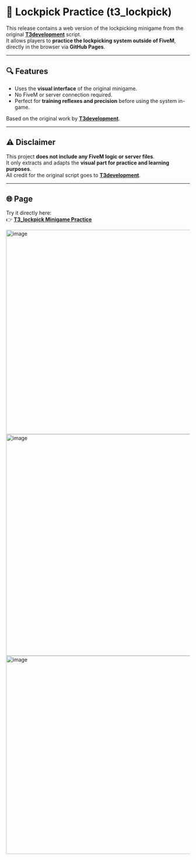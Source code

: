 # 🧰 Lockpick Practice (t3_lockpick)

This release contains a web version of the lockpicking minigame from the original [**T3development**](https://github.com/T3development) script.  
It allows players to **practice the lockpicking system outside of FiveM**, directly in the browser via **GitHub Pages**.

---

## 🔍 Features

- Uses the **visual interface** of the original minigame.  
- No FiveM or server connection required.  
- Perfect for **training reflexes and precision** before using the system in-game.

Based on the original work by [**T3development**](https://github.com/T3development).

---

## ⚠️ Disclaimer

This project **does not include any FiveM logic or server files**.  
It only extracts and adapts the **visual part for practice and learning purposes**.  
All credit for the original script goes to [**T3development**](https://github.com/T3development).

---

## 🌐 Page

Try it directly here:  
👉 [**T3_lockpick Minigame Practice**](https://anxo0.github.io/t3_lockpick-practice/)

<img width="1178" height="559" alt="image" src="https://github.com/user-attachments/assets/b8202190-4f4c-4378-bcef-871fb21054fa" />

<img width="1058" height="606" alt="image" src="https://github.com/user-attachments/assets/08fe9d26-2477-4cb6-8e15-5cbc1db938ef" />

<img width="1178" height="542" alt="image" src="https://github.com/user-attachments/assets/4d815bed-8d9d-4aac-90d7-51f540636060" />

